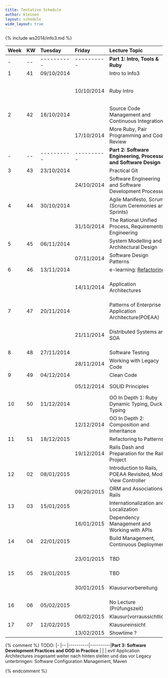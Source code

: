 ```yaml
---
title: Tentative Schedule
author: kleinen
layout: schedule
wide_layout: true
---
```


{% include ws2014/info3.md %}


|Week   |KW     |Tuesday   |Friday    |Lecture Topic                                                  |Lab                                                                                   |Group    |
|:------|:------|:------   |:------   |:------                                                        |:------                                                                               |:------  |
|-      |--     |----------|----------|**Part 1: Intro, Tools & Ruby**                                |                                                                                      |         |
|1      |41     |09/10/2014|          |Intro to Info3                                                 |                                                                                      |         |
|       |       |          |10/10/2014|Ruby Intro                                                     |Installation Party 14:00-15:30 WH-C 537 for both groups!                              |both     |
|2      |42     |16/10/2014|          |Source Code Management and Continuous Integration              |                                                                                      |         |
|       |       |          |17/10/2014|More Ruby, Pair Programming and Code Review                    |[1 - Lab Startup and Ruby Finger Exercises](../labs/lab-01-startup.html)              |1. Gruppe|
|-      |--     |----------|----------|**Part 2: Software Engineering, Processes and Software Design**|                                                                                      |         |
|3      |43     |23/10/2014|          |Practical Git                                                  |                                                                                      |         |
|       |       |          |24/10/2014|Software Engineering and Software Development Processes        |[1 - Lab Startup and Ruby Finger Exercises](../labs/lab-01-startup.html)              |2. Gruppe|
|4      |44     |30/10/2014|          |Agile Manifesto, Scrum (Scrum Ceremonies and Sprints)          |                                                                                      |         |
|       |       |          |31/10/2014|The Rational Unified Process, Requirements Engineering         |[2 - Use Cases and Class Diagrams](../labs/lab-02-usecases-class.html)                |1. Gruppe|
|5      |45     |06/11/2014|          |System Modelling and Architectural Design                      |                                                                                      |         |
|       |       |          |07/11/2014|Software Design Patterns                                       |[2 - Use Cases and Class Diagrams](../labs/lab-02-usecases-class.html)                |2. Gruppe|
|6      |46     |13/11/2014|          |e-learning: [Refactoring](../material/refactoring.html)        |                                                                                      |         |
|       |       |          |14/11/2014|Application Architectures                                      |[3 - Sequence Diagrams and State Machine Diagrams](../labs/lab-03-sequence-state.html)|1. Gruppe|
|7      |47     |20/11/2014|          |Patterns of Enterprise Application Architecture(POEAA)         |                                                                                      |         |
|       |       |          |21/11/2014|Distributed Systems and SOA                                    |[3 - Sequence Diagrams and State Machine Diagrams](../labs/lab-03-sequence-state.html)|2. Gruppe|
|8      |48     |27/11/2014|          |Software Testing                                               |                                                                                      |         |
|       |       |          |28/11/2014|Working with Legacy Code                                       |[4 - Testing](../labs/lab-04-testing.html)                                            |1. Gruppe|
|9      |49     |04/12/2014|          |Clean Code                                                     |                                                                                      |         |
|       |       |          |05/12/2014|SOLID Principles                                               |[4 - Testing](../labs/lab-04-testing.html)                                            |2. Gruppe|
|10     |50     |11/12/2014|          |OO In Depth 1: Ruby Dynamic Typing, Duck Typing                |                                                                                      |         |
|       |       |          |12/12/2014|OO In Depth 2: Composition and Inheritance                     |[5 - Legacy Code - Refactoring to Patterns](../labs/lab-05-legacy.html)               |1. Gruppe|
|11     |51     |18/12/2015|          |Refactoring to Patterns                                        |                                                                                      |         |
|       |       |          |19/12/2014|Rails Dash and Preparation for the Rails Project               |[5 - Legacy Code - Refactoring to Patterns](../labs/lab-05-legacy.html)               |2. Gruppe|
|12     |02     |08/01/2015|          |Introduction to Rails, POEAA Revisited, Model View Controller  |                                                                                      |         |
|       |       |          |09/20/2015|ORM and Associations in Rails                                  |[6 - Rails First Steps](../labs/lab-06-rails-1.html)                                  |1. Gruppe|
|13     |03     |15/01/2015|          |Internationalization and Localization                          |                                                                                      |         |
|       |       |          |16/01/2015|Dependency Management and Working with APIs                    |[6 - Rails First Steps](../labs/lab-06-rails-1.html)                                  |2. Gruppe|
|14     |04     |22/01/2015|          |Build Management, Continuous Deployment                        |                                                                                      |         |
|       |       |          |23/01/2015|TBD                                                            |[7 - Rails Associations and Internationalization](../labs/lab-07-rails-2.html)        |1. Gruppe|
|15     |05     |29/01/2015|          |TBD                                                            |                                                                                      |         |
|       |       |          |30/01/2015|Klausurvorbereitung                                            |[7 - Rails Associations and Internationalization](../labs/lab-07-rails-2.html)        |2. Gruppe|
|16     |06     |05/02/2015|          |No Lecture (Prüfungszeit)                                      |                                                                                      |         |
|       |       |          |06/02/2015|Klausur(vorraussichtlich)                                      |                                                                                      |         |
|17     |07     |12/02/2015|          |Klausureinsicht                                                |                                                                                      |         |
|       |       |          |13/02/2015|Showtime ?                                                     |                                                                                      |         |

{% comment %}
TODO:
|-      |--     |----------|----------|**Part 3: Software Development Practices and OOD in Practice** |                                                                                      |         |
evtl Application Architectures insgesamt weiter nach hinten stellen
und das vor Legacy unterbringen: Software Configuration Management, Maven

{% endcomment %}























